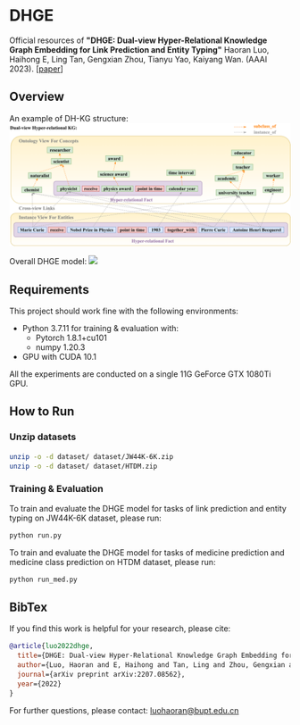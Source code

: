 # DHGE
Official resources of **"DHGE: Dual-view Hyper-Relational Knowledge Graph Embedding for Link Prediction and Entity Typing"** Haoran Luo, Haihong E, Ling Tan, Gengxian Zhou, Tianyu Yao, Kaiyang Wan. (AAAI 2023). \[[paper](https://arxiv.org/abs/2211.13469)\]

## Overview
An example of DH-KG structure:
![](./figs/F2.drawio.png)

Overall DHGE model:
![](./figs/F3.drawio.png)

## Requirements
This project should work fine with the following environments:

- Python 3.7.11 for training & evaluation with:
    -  Pytorch 1.8.1+cu101
    -  numpy 1.20.3
- GPU with CUDA 10.1

All the experiments are conducted on a single 11G GeForce GTX 1080Ti GPU.


## How to Run


### Unzip datasets


```bash
unzip -o -d dataset/ dataset/JW44K-6K.zip
unzip -o -d dataset/ dataset/HTDM.zip
```

### Training & Evaluation

To train and evaluate the DHGE model for tasks of link prediction and entity typing on JW44K-6K dataset, please run:

```bash
python run.py
```

To train and evaluate the DHGE model for tasks of medicine prediction and medicine class prediction on HTDM dataset, please run:

```bash
python run_med.py
```

## BibTex

If you find this work is helpful for your research, please cite:

```bibtex
@article{luo2022dhge,
  title={DHGE: Dual-view Hyper-Relational Knowledge Graph Embedding for Link Prediction and Entity Typing},
  author={Luo, Haoran and E, Haihong and Tan, Ling and Zhou, Gengxian and Yao, Tianyu and Wan, Kaiyang},
  journal={arXiv preprint arXiv:2207.08562},
  year={2022}
}
```

For further questions, please contact: luohaoran@bupt.edu.cn
